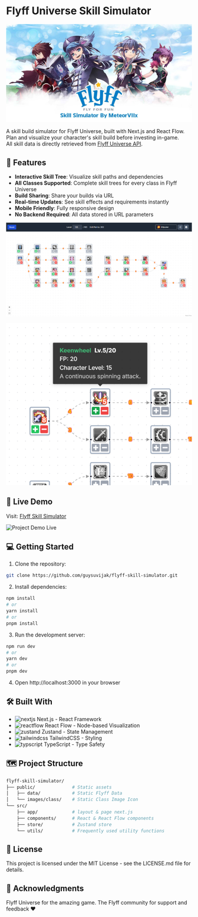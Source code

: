 # Flyff Universe Skill Simulator

![Project Banner](/public/metadata/manifest.png)

A skill build simulator for Flyff Universe, built with Next.js and React Flow.</br>
Plan and visualize your character's skill build before investing in-game.</br>
All skill data is directly retrieved from [Flyff Universe API](https://api.flyff.com).

## 🌟 Features

- **Interactive Skill Tree**: Visualize skill paths and dependencies
- **All Classes Supported**: Complete skill trees for every class in Flyff Universe
- **Build Sharing**: Share your builds via URL
- **Real-time Updates**: See skill effects and requirements instantly
- **Mobile Friendly**: Fully responsive design
- **No Backend Required**: All data stored in URL parameters

![Project Demo](/public/metadata/demo.png)

![Skill Description](/public/metadata/skill-description.png)

## 🚀 Live Demo

Visit: [Flyff Skill Simulator](https://flyff-skill-simulator.vercel.app)

![Project Demo Live](/public/metadata/demo-live.gif)

## 💻 Getting Started

1. Clone the repository:

```bash
git clone https://github.com/guysuvijak/flyff-skill-simulator.git
```

2. Install dependencies:

```bash
npm install
# or
yarn install
# or
pnpm install
```

3. Run the development server:

```bash
npm run dev
# or
yarn dev
# or
pnpm dev
```

4. Open http://localhost:3000 in your browser

## 🛠️ Built With

- <img src="https://avatars.githubusercontent.com/u/126103961" title="Next JS" alt="nextjs" width="20" height="20"/> Next.js - React Framework
- <img src="https://avatars.githubusercontent.com/u/7106853" title="React Flow" alt="reactflow" width="20" height="20"/> React Flow - Node-based Visualization
- <img src="https://avatars.githubusercontent.com/u/45790596" title="Zustand" alt="zustand" width="20" height="20"/> Zustand - State Management
- <img src="https://avatars.githubusercontent.com/u/67109815" title="Tailwind CSS" alt="tailwindcss" width="20" height="20"/> TailwindCSS - Styling
- <img src="https://upload.wikimedia.org/wikipedia/commons/4/4c/Typescript_logo_2020.svg" title="TypeScript" alt="typscript" width="20" height="20"/> TypeScript - Type Safety

## 🗺️ Project Structure

```bash
flyff-skill-simulator/
├── public/              # Static assets
│   ├── data/            # Static Flyff Data
│   └── images/class/    # Static Class Image Icon
└── src/
    ├── app/             # layout & page next.js
    ├── components/      # React & React Flow components
    ├── store/           # Zustand store
    └── utils/           # Frequently used utility functions
```

## 📝 License

This project is licensed under the MIT License - see the LICENSE.md file for details.

## 🙏 Acknowledgments

Flyff Universe for the amazing game. The Flyff community for support and feedback :heart:
